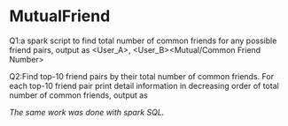 # MutualFriend
 
Q1:a spark script to find total number of common friends for any possible friend pairs,
output as <User_A>, <User_B><TAB><Mutual/Common Friend Number>

Q2:Find top-10 friend pairs by their total number of common friends. For each top-10 friend pair print detail information in decreasing order of total number of common friends,
output as <Total number of Common Friends><TAB><First Name of User A><TAB><Last Name of User A> <TAB><address of User A><TAB><First Name of User B><TAB><Last Name of User B><TAB><address of User B>
 
 
 The same work was done with spark SQL.
